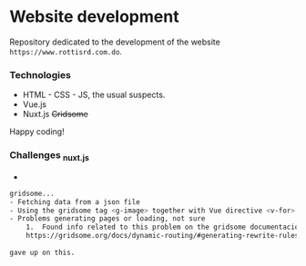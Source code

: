 # Website development

Repository dedicated to the development of the website `https://www.rottisrd.com.do`.

### Technologies

- HTML - CSS - JS, the usual suspects.
- Vue.js
- Nuxt.js  ~~Gridsome~~ 

Happy coding!

### Challenges <sub>nuxt.js</sub>
- 


```bash
gridsome...
- Fetching data from a json file
- Using the gridsome tag <g-image> together with Vue directive <v-for>    
- Problems generating pages or loading, not sure
    1.  Found info related to this problem on the gridsome documentacion. Turns out that gridsome will not generate all the dynamically generated pages (which is very inteligent).
    https://gridsome.org/docs/dynamic-routing/#generating-rewrite-rules
        
gave up on this.
```
